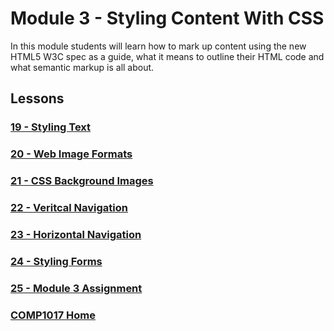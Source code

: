 # Module 3 - Styling Content With CSS
In this module students will learn how to mark up content using the new HTML5 W3C spec as a guide, what it means to outline their HTML code and what semantic markup is all about.

## Lessons

### [19 - Styling Text](19-styling-text/README.md)
### [20 - Web Image Formats](20-web-images/README.md)
### [21 - CSS Background Images](21-css-backgrounds/README.md)
### [22 - Veritcal Navigation](22-vertical-nav/README.md)
### [23 - Horizontal Navigation](23-horizontal-nav/README.md)
### [24 - Styling Forms](24-styling-forms/README.md)
### [25 - Module 3 Assignment](25-module3-assignment/README.md)

### [COMP1017 Home](../comp1017.md)
